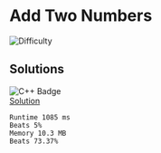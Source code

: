 # Add Two Numbers

![Difficulty](https://img.shields.io/badge/-EASY-blue)

## Solutions
![C++ Badge](https://img.shields.io/badge/C%2B%2B-00599C?style=for-the-badge&logo=c%2B%2B&logoColor=white) \
[Solution](https://leetcode.com/problems/two-sum/submissions/911537036/)

	Runtime 1085 ms
	Beats 5%
	Memory 10.3 MB
	Beats 73.37%
